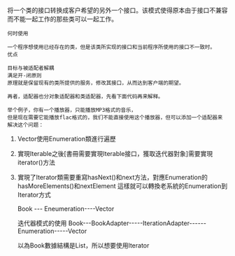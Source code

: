  将一个类的接口转换成客户希望的另外一个接口。该模式使得原本由于接口不兼容而不能一起工作的那些类可以一起工作。

    何时使用

    一个程序想使用已经存在的类，但是该类所实现的接口和当前程序所使用的接口不一致时。
    优点

    目标与被适配者解耦
    满足开-闭原则
    原理就是保留现有的类所提供的服务，修改其接口，从而达到客户端的期望。

    再者，适配器也分对象适配器和类适配器，先看下面代码再来解释。

    举个例子，你有一个播放器，只能播放MP3格式的音乐，
    但是现在需要它能播放flac格式的，我们不能直接使用这个播放器，但可以添加一个适配器来解决这个问题：
    
 1. Vector使用Enumeration類進行遍歷
 2. 實現Iterable<String>之後[書冊需要實現Iterable接口，獲取迭代器對象]需要實現iterator()方法
 3. 實現了Iterator<String>類需要重寫hasNext()和next方法，對應Enumeration的hasMoreElements()和nextElement
    這樣就可以轉換老系統的Enumeration到Iterator方式
    
    Book --- Eneumeration----Vector
    
    迭代器模式的使用
    Book---BookAdapter-----IterationAdapter------Enumeration-----Vector
    
    
    以為Book數據結構是List，所以想要使用Iterator
    